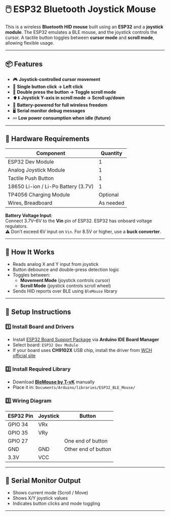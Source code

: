 # 🖱️ ESP32 Bluetooth Joystick Mouse

This is a wireless **Bluetooth HID mouse** built using an **ESP32** and a **joystick module**. The ESP32 emulates a BLE mouse, and the joystick controls the cursor. A tactile button toggles between **cursor mode** and **scroll mode**, allowing flexible usage.

---

## 📦 Features

- 🎮 **Joystick-controlled cursor movement**
- 🔘 **Single button click → Left click**
- 🔁 **Double press the button → Toggle scroll mode**
- ⬆️⬇️ **Joystick Y-axis in scroll mode → Scroll up/down**
- 🔋 **Battery-powered for full wireless freedom**
- 🖥️ **Serial monitor debug messages**
- 💤 **Low power consumption when idle (future)**

---

## 🔌 Hardware Requirements

| Component               | Quantity |
|------------------------|----------|
| ESP32 Dev Module       | 1        |
| Analog Joystick Module | 1        |
| Tactile Push Button    | 1        |
| 18650 Li-ion / Li-Po Battery (3.7V) | 1        |
| TP4056 Charging Module | Optional |
| Wires, Breadboard      | As needed |

**Battery Voltage Input**:  
Connect 3.7V–6V to the **Vin** pin of ESP32. ESP32 has onboard voltage regulators.  
⚠️ Don’t exceed 6V input on `Vin`. For 8.5V or higher, use a **buck converter**.

---

## 🧠 How It Works

- Reads analog X and Y input from joystick
- Button debounce and double-press detection logic
- Toggles between:
  - **Movement Mode** (joystick controls cursor)
  - **Scroll Mode** (joystick controls scroll wheel)
- Sends HID reports over BLE using `BleMouse` library

---

## 🔧 Setup Instructions

### 1️⃣ Install Board and Drivers

- Install [ESP32 Board Support Package](https://github.com/espressif/arduino-esp32) via **Arduino IDE Board Manager**
- Select board: `ESP32 Dev Module`
- If your board uses **CH9102X** USB chip, install the driver from [WCH official site](http://www.wch.cn/downloads/CH9102XDRV_ZIP.html)

### 2️⃣ Install Required Library

- Download [**BleMouse by T-vK**](https://github.com/T-vK/ESP32-BLE-Mouse) manually
- Place it in: `Documents/Arduino/libraries/ESP32_BLE_Mouse/`

### 3️⃣ Wiring Diagram

| ESP32 Pin | Joystick | Button |
|-----------|----------|--------|
| GPIO 34   | VRx      |        |
| GPIO 35   | VRy      |        |
| GPIO 27   |          | One end of button |
| GND       | GND      | Other end of button |
| 3.3V      | VCC      |        |

---

## 🧪 Serial Monitor Output

- Shows current mode (Scroll / Move)
- Shows X/Y joystick values
- Indicates button clicks and mode toggling

---
